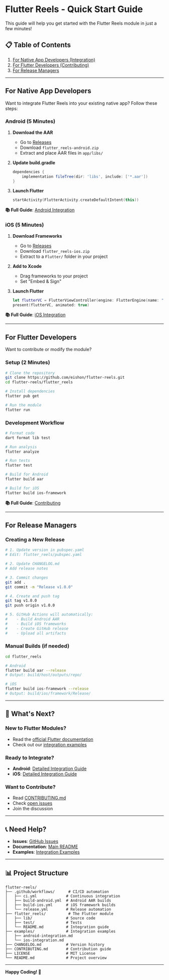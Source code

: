 # Flutter Reels - Quick Start Guide

This guide will help you get started with the Flutter Reels module in just a few minutes!

## 📋 Table of Contents

1. [For Native App Developers (Integration)](#for-native-app-developers)
2. [For Flutter Developers (Contributing)](#for-flutter-developers)
3. [For Release Managers](#for-release-managers)

---

## For Native App Developers

Want to integrate Flutter Reels into your existing native app? Follow these steps:

### Android (5 Minutes)

1. **Download the AAR**
   - Go to [Releases](https://github.com/eishon/flutter-reels/releases)
   - Download `flutter_reels-android.zip`
   - Extract and place AAR files in `app/libs/`

2. **Update build.gradle**
   ```gradle
   dependencies {
       implementation fileTree(dir: 'libs', include: ['*.aar'])
   }
   ```

3. **Launch Flutter**
   ```kotlin
   startActivity(FlutterActivity.createDefaultIntent(this))
   ```

**📚 Full Guide**: [Android Integration](./examples/android-integration.md)

### iOS (5 Minutes)

1. **Download Frameworks**
   - Go to [Releases](https://github.com/eishon/flutter-reels/releases)
   - Download `flutter_reels-ios.zip`
   - Extract to a `Flutter/` folder in your project

2. **Add to Xcode**
   - Drag frameworks to your project
   - Set "Embed & Sign"

3. **Launch Flutter**
   ```swift
   let flutterVC = FlutterViewController(engine: FlutterEngine(name: "engine"), nibName: nil, bundle: nil)
   present(flutterVC, animated: true)
   ```

**📚 Full Guide**: [iOS Integration](./examples/ios-integration.md)

---

## For Flutter Developers

Want to contribute or modify the module?

### Setup (2 Minutes)

```bash
# Clone the repository
git clone https://github.com/eishon/flutter-reels.git
cd flutter-reels/flutter_reels

# Install dependencies
flutter pub get

# Run the module
flutter run
```

### Development Workflow

```bash
# Format code
dart format lib test

# Run analysis
flutter analyze

# Run tests
flutter test

# Build for Android
flutter build aar

# Build for iOS
flutter build ios-framework
```

**📚 Full Guide**: [Contributing](./CONTRIBUTING.md)

---

## For Release Managers

### Creating a New Release

```bash
# 1. Update version in pubspec.yaml
# Edit: flutter_reels/pubspec.yaml

# 2. Update CHANGELOG.md
# Add release notes

# 3. Commit changes
git add .
git commit -m "Release v1.0.0"

# 4. Create and push tag
git tag v1.0.0
git push origin v1.0.0

# 5. GitHub Actions will automatically:
#    - Build Android AAR
#    - Build iOS frameworks
#    - Create GitHub release
#    - Upload all artifacts
```

### Manual Builds (if needed)

```bash
cd flutter_reels

# Android
flutter build aar --release
# Output: build/host/outputs/repo/

# iOS
flutter build ios-framework --release
# Output: build/ios/framework/Release/
```

---

## 🚀 What's Next?

### New to Flutter Modules?
- Read the [official Flutter documentation](https://docs.flutter.dev/add-to-app)
- Check out our [integration examples](./examples/)

### Ready to Integrate?
- **Android**: [Detailed Integration Guide](./examples/android-integration.md)
- **iOS**: [Detailed Integration Guide](./examples/ios-integration.md)

### Want to Contribute?
- Read [CONTRIBUTING.md](./CONTRIBUTING.md)
- Check [open issues](https://github.com/eishon/flutter-reels/issues)
- Join the discussion

---

## 📞 Need Help?

- **Issues**: [GitHub Issues](https://github.com/eishon/flutter-reels/issues)
- **Documentation**: [Main README](./README.md)
- **Examples**: [Integration Examples](./examples/)

---

## 📊 Project Structure

```
flutter-reels/
├── .github/workflows/      # CI/CD automation
│   ├── ci.yml             # Continuous integration
│   ├── build-android.yml  # Android AAR builds
│   ├── build-ios.yml      # iOS framework builds
│   └── release.yml        # Release automation
├── flutter_reels/          # The Flutter module
│   ├── lib/               # Source code
│   ├── test/              # Tests
│   └── README.md          # Integration guide
├── examples/              # Integration examples
│   ├── android-integration.md
│   └── ios-integration.md
├── CHANGELOG.md           # Version history
├── CONTRIBUTING.md        # Contribution guide
├── LICENSE                # MIT License
└── README.md              # Project overview
```

---

**Happy Coding! 🎉**
